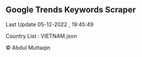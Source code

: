 

## Google Trends Keywords Scraper 
 
Last Update 05-12-2022 , 19:45:49

Country List :
VIETNAM.json



© Abdul Muttaqin 
